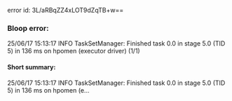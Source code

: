 error id: 3L/aRBqZZ4xLOT9dZqTB+w==
### Bloop error:

25/06/17 15:13:17 INFO TaskSetManager: Finished task 0.0 in stage 5.0 (TID 5) in 136 ms on hpomen (executor driver) (1/1)
#### Short summary: 

25/06/17 15:13:17 INFO TaskSetManager: Finished task 0.0 in stage 5.0 (TID 5) in 136 ms on hpomen (e...